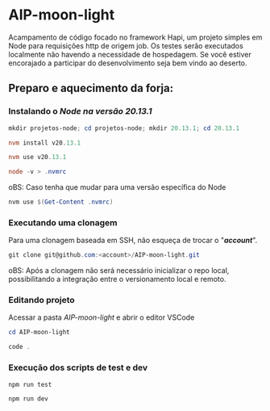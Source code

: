 # AIP-moon-light
Acampamento de código focado no framework Hapi, um projeto simples em Node para requisições http de origem job. Os testes serão executados localmente não havendo a necessidade de hospedagem. Se você estiver encorajado a participar do desenvolvimento seja bem vindo ao deserto.

## Preparo e aquecimento da forja:

### Instalando o *Node na versão 20.13.1*
```powershell
mkdir projetos-node; cd projetos-node; mkdir 20.13.1; cd 20.13.1

nvm install v20.13.1

nvm use v20.13.1

node -v > .nvmrc
```

oBS: Caso tenha que mudar para uma versão específica do Node
```powershell
nvm use $(Get-Content .nvmrc)
```
### Executando uma clonagem

Para uma clonagem baseada em SSH, não esqueça de trocar o "***account***".
```powershell
git clone git@github.com:<account>/AIP-moon-light.git
```
oBS: Após a clonagem não será necessário inicializar o repo local, possibilitando a integração entre o versionamento local e remoto.

### Editando projeto
Acessar a pasta *AIP-moon-light* e abrir o editor VSCode 
```powershell
cd AIP-moon-light

code .
```

### Execução dos scripts de test e dev

```powershell
npm run test

npm run dev
```
